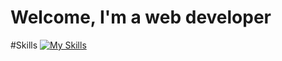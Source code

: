 # Welcome, I'm a web developer
#Skills
[![My Skills](https://skillicons.dev/icons?i=js,css,html,react,figma&theme=light)](https://skillicons.dev)
